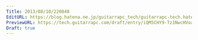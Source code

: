 ```yaml
---
Title: 2013/08/10/220848
EditURL: https://blog.hatena.ne.jp/guitarrapc_tech/guitarrapc-tech.hatenablog.com/atom/entry/6802418398340959808
PreviewURL: https://tech.guitarrapc.com/draft/entry/iQM5CHY9-Tz1NwcHVoaqBj4ZIIQ
Draft: true
---
```


